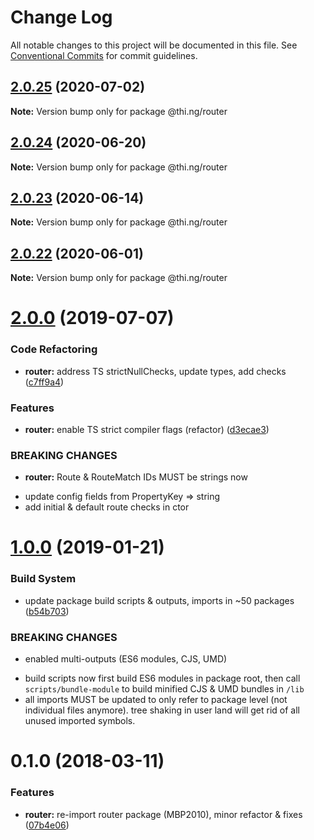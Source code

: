 # Change Log

All notable changes to this project will be documented in this file.
See [Conventional Commits](https://conventionalcommits.org) for commit guidelines.

## [2.0.25](https://github.com/thi-ng/umbrella/compare/@thi.ng/router@2.0.24...@thi.ng/router@2.0.25) (2020-07-02)

**Note:** Version bump only for package @thi.ng/router





## [2.0.24](https://github.com/thi-ng/umbrella/compare/@thi.ng/router@2.0.23...@thi.ng/router@2.0.24) (2020-06-20)

**Note:** Version bump only for package @thi.ng/router





## [2.0.23](https://github.com/thi-ng/umbrella/compare/@thi.ng/router@2.0.22...@thi.ng/router@2.0.23) (2020-06-14)

**Note:** Version bump only for package @thi.ng/router





## [2.0.22](https://github.com/thi-ng/umbrella/compare/@thi.ng/router@2.0.21...@thi.ng/router@2.0.22) (2020-06-01)

**Note:** Version bump only for package @thi.ng/router





# [2.0.0](https://github.com/thi-ng/umbrella/compare/@thi.ng/router@1.0.12...@thi.ng/router@2.0.0) (2019-07-07)

### Code Refactoring

* **router:** address TS strictNullChecks, update types, add checks ([c7ff9a4](https://github.com/thi-ng/umbrella/commit/c7ff9a4))

### Features

* **router:** enable TS strict compiler flags (refactor) ([d3ecae3](https://github.com/thi-ng/umbrella/commit/d3ecae3))

### BREAKING CHANGES

* **router:** Route & RouteMatch IDs MUST be strings now

- update config fields from PropertyKey => string
- add initial & default route checks in ctor

# [1.0.0](https://github.com/thi-ng/umbrella/compare/@thi.ng/router@0.1.30...@thi.ng/router@1.0.0) (2019-01-21)

### Build System

* update package build scripts & outputs, imports in ~50 packages ([b54b703](https://github.com/thi-ng/umbrella/commit/b54b703))

### BREAKING CHANGES

* enabled multi-outputs (ES6 modules, CJS, UMD)

- build scripts now first build ES6 modules in package root, then call
  `scripts/bundle-module` to build minified CJS & UMD bundles in `/lib`
- all imports MUST be updated to only refer to package level
  (not individual files anymore). tree shaking in user land will get rid of
  all unused imported symbols.

<a name="0.1.0"></a>
# 0.1.0 (2018-03-11)

### Features

* **router:** re-import router package (MBP2010), minor refactor & fixes ([07b4e06](https://github.com/thi-ng/umbrella/commit/07b4e06))
